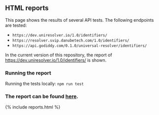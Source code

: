 ## HTML reports

This page shows the results of several API tests. The following endpoints are tested:
- `https://dev.uniresolver.io/1.0/identifiers/`
- `https://resolver.svip.danubetech.com/1.0/identifiers/`
- `https://api.godiddy.com/0.1.0/universal-resolver/identifiers/`

In the current version of this repository, the report of https://dev.uniresolver.io/1.0/identifiers/ is shown.

### Running the report

Running the tests locally:
`npm run test`

### The report can be found [here](https://danubetech.github.io/did-resolution-test-suite/cypress/reports/mochareports/reports.html).

{% include reports.html %}